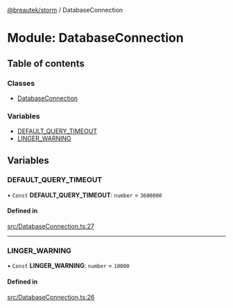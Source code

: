 [@breautek/storm](../README.md) / DatabaseConnection

# Module: DatabaseConnection

## Table of contents

### Classes

- [DatabaseConnection](../classes/DatabaseConnection.DatabaseConnection-1.md)

### Variables

- [DEFAULT\_QUERY\_TIMEOUT](DatabaseConnection.md#default_query_timeout)
- [LINGER\_WARNING](DatabaseConnection.md#linger_warning)

## Variables

### DEFAULT\_QUERY\_TIMEOUT

• `Const` **DEFAULT\_QUERY\_TIMEOUT**: `number` = `3600000`

#### Defined in

[src/DatabaseConnection.ts:27](https://github.com/breautek/storm/blob/3845ece/src/DatabaseConnection.ts#L27)

___

### LINGER\_WARNING

• `Const` **LINGER\_WARNING**: `number` = `10000`

#### Defined in

[src/DatabaseConnection.ts:26](https://github.com/breautek/storm/blob/3845ece/src/DatabaseConnection.ts#L26)
